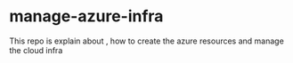 # manage-azure-infra
This repo is explain about , how to create  the azure resources and manage the cloud infra
